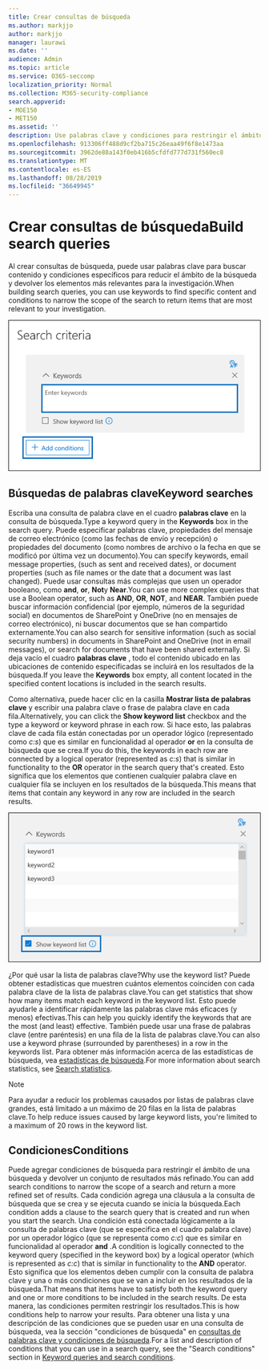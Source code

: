 ```yaml
---
title: Crear consultas de búsqueda
ms.author: markjjo
author: markjjo
manager: laurawi
ms.date: ''
audience: Admin
ms.topic: article
ms.service: O365-seccomp
localization_priority: Normal
ms.collection: M365-security-compliance
search.appverid:
- MOE150
- MET150
ms.assetid: ''
description: Use palabras clave y condiciones para restringir el ámbito de la búsqueda al buscar datos cuando use la investigación de datos en Microsoft 365.
ms.openlocfilehash: 913306ff488d9cf2ba715c26eaa49f6f8e1473aa
ms.sourcegitcommit: 3962de88a143f0eb416b5cfdfd777d731f560ec8
ms.translationtype: MT
ms.contentlocale: es-ES
ms.lasthandoff: 08/28/2019
ms.locfileid: "36649945"
---
```

# <a name="build-search-queries"></a><span data-ttu-id="b6e7e-103">Crear consultas de búsqueda</span><span class="sxs-lookup"><span data-stu-id="b6e7e-103">Build search queries</span></span>

<span data-ttu-id="b6e7e-104">Al crear consultas de búsqueda, puede usar palabras clave para buscar contenido y condiciones específicos para reducir el ámbito de la búsqueda y devolver los elementos más relevantes para la investigación.</span><span class="sxs-lookup"><span data-stu-id="b6e7e-104">When building search queries, you can use keywords to find specific content and conditions to narrow the scope of the search to return items that are most relevant to your investigation.</span></span>

![Usar palabras clave y condiciones para restringir los resultados de una búsqueda](../media/SearchQueryBox.png)

## <a name="keyword-searches"></a><span data-ttu-id="b6e7e-106">Búsquedas de palabras clave</span><span class="sxs-lookup"><span data-stu-id="b6e7e-106">Keyword searches</span></span>

<span data-ttu-id="b6e7e-107">Escriba una consulta de palabra clave en el cuadro **palabras clave** en la consulta de búsqueda.</span><span class="sxs-lookup"><span data-stu-id="b6e7e-107">Type a keyword query in the **Keywords** box in the search query.</span></span> <span data-ttu-id="b6e7e-108">Puede especificar palabras clave, propiedades del mensaje de correo electrónico (como las fechas de envío y recepción) o propiedades del documento (como nombres de archivo o la fecha en que se modificó por última vez un documento).</span><span class="sxs-lookup"><span data-stu-id="b6e7e-108">You can specify keywords, email message properties, (such as sent and received dates), or document properties (such as file names or the date that a document was last changed).</span></span> <span data-ttu-id="b6e7e-109">Puede usar consultas más complejas que usen un operador booleano, como **and**, **or**, **Not**y **Near**.</span><span class="sxs-lookup"><span data-stu-id="b6e7e-109">You can use more complex queries that use a Boolean operator, such as **AND**, **OR**, **NOT**, and **NEAR**.</span></span> <span data-ttu-id="b6e7e-110">También puede buscar información confidencial (por ejemplo, números de la seguridad social) en documentos de SharePoint y OneDrive (no en mensajes de correo electrónico), ni buscar documentos que se han compartido externamente.</span><span class="sxs-lookup"><span data-stu-id="b6e7e-110">You can also search for sensitive information (such as social security numbers) in documents in SharePoint and OneDrive (not in email messages), or search for documents that have been shared externally.</span></span> <span data-ttu-id="b6e7e-111">Si deja vacío el cuadro **palabras clave** , todo el contenido ubicado en las ubicaciones de contenido especificadas se incluirá en los resultados de la búsqueda.</span><span class="sxs-lookup"><span data-stu-id="b6e7e-111">If you leave the **Keywords** box empty, all content located in the specified content locations is included in the search results.</span></span>
    
<span data-ttu-id="b6e7e-112">Como alternativa, puede hacer clic en la casilla **Mostrar lista de palabras clave** y escribir una palabra clave o frase de palabra clave en cada fila.</span><span class="sxs-lookup"><span data-stu-id="b6e7e-112">Alternatively, you can click the **Show keyword list** checkbox and the type a keyword or keyword phrase in each row.</span></span> <span data-ttu-id="b6e7e-113">Si hace esto, las palabras clave de cada fila están conectadas por un operador lógico (representado como *c:s*) que es similar en funcionalidad al operador **or** en la consulta de búsqueda que se crea.</span><span class="sxs-lookup"><span data-stu-id="b6e7e-113">If you do this, the keywords in each row are connected by a logical operator (represented as *c:s*) that is similar in functionality to the **OR** operator in the search query that's created.</span></span> <span data-ttu-id="b6e7e-114">Esto significa que los elementos que contienen cualquier palabra clave en cualquier fila se incluyen en los resultados de la búsqueda.</span><span class="sxs-lookup"><span data-stu-id="b6e7e-114">This means that items that contain any keyword in any row are included in the search results.</span></span>

![Usar la lista de palabras clave para obtener estadísticas de cada palabra clave de la consulta](../media/KeywordListSearch.png)

<span data-ttu-id="b6e7e-116">¿Por qué usar la lista de palabras clave?</span><span class="sxs-lookup"><span data-stu-id="b6e7e-116">Why use the keyword list?</span></span> <span data-ttu-id="b6e7e-117">Puede obtener estadísticas que muestren cuántos elementos coinciden con cada palabra clave de la lista de palabras clave.</span><span class="sxs-lookup"><span data-stu-id="b6e7e-117">You can get statistics that show how many items match each keyword in the keyword list.</span></span> <span data-ttu-id="b6e7e-118">Esto puede ayudarle a identificar rápidamente las palabras clave más eficaces (y menos) efectivas.</span><span class="sxs-lookup"><span data-stu-id="b6e7e-118">This can help you quickly identify the keywords that are the most (and least) effective.</span></span> <span data-ttu-id="b6e7e-119">También puede usar una frase de palabras clave (entre paréntesis) en una fila de la lista de palabras clave.</span><span class="sxs-lookup"><span data-stu-id="b6e7e-119">You can also use a keyword phrase (surrounded by parentheses) in a row in the keywords list.</span></span> <span data-ttu-id="b6e7e-120">Para obtener más información acerca de las estadísticas de búsqueda, vea [estadísticas de búsqueda](search-statistics.md).</span><span class="sxs-lookup"><span data-stu-id="b6e7e-120">For more information about search statistics, see [Search statistics](search-statistics.md).</span></span>

> [!NOTE]
> <span data-ttu-id="b6e7e-121">Para ayudar a reducir los problemas causados por listas de palabras clave grandes, está limitado a un máximo de 20 filas en la lista de palabras clave.</span><span class="sxs-lookup"><span data-stu-id="b6e7e-121">To help reduce issues caused by large keyword lists, you're limited to a maximum of 20 rows in the keyword list.</span></span>

## <a name="conditions"></a><span data-ttu-id="b6e7e-122">Condiciones</span><span class="sxs-lookup"><span data-stu-id="b6e7e-122">Conditions</span></span>
    
<span data-ttu-id="b6e7e-123">Puede agregar condiciones de búsqueda para restringir el ámbito de una búsqueda y devolver un conjunto de resultados más refinado.</span><span class="sxs-lookup"><span data-stu-id="b6e7e-123">You can add search conditions to narrow the scope of a search and return a more refined set of results.</span></span> <span data-ttu-id="b6e7e-124">Cada condición agrega una cláusula a la consulta de búsqueda que se crea y se ejecuta cuando se inicia la búsqueda.</span><span class="sxs-lookup"><span data-stu-id="b6e7e-124">Each condition adds a clause to the search query that is created and run when you start the search.</span></span> <span data-ttu-id="b6e7e-125">Una condición está conectada lógicamente a la consulta de palabras clave (que se especifica en el cuadro palabra clave) por un operador lógico (que se representa como *c:c*) que es similar en funcionalidad al operador **and** .</span><span class="sxs-lookup"><span data-stu-id="b6e7e-125">A condition is logically connected to the keyword query (specified in the keyword box) by a logical operator (which is represented as *c:c*) that is similar in functionality to the **AND** operator.</span></span> <span data-ttu-id="b6e7e-126">Esto significa que los elementos deben cumplir con la consulta de palabra clave y una o más condiciones que se van a incluir en los resultados de la búsqueda.</span><span class="sxs-lookup"><span data-stu-id="b6e7e-126">That means that items have to satisfy both the keyword query and one or more conditions to be included in the search results.</span></span> <span data-ttu-id="b6e7e-127">De esta manera, las condiciones permiten restringir los resultados.</span><span class="sxs-lookup"><span data-stu-id="b6e7e-127">This is how conditions help to narrow your results.</span></span> <span data-ttu-id="b6e7e-128">Para obtener una lista y una descripción de las condiciones que se pueden usar en una consulta de búsqueda, vea la sección "condiciones de búsqueda" en [consultas de palabras clave y condiciones de búsqueda](../keyword-queries-and-search-conditions.md#search-conditions).</span><span class="sxs-lookup"><span data-stu-id="b6e7e-128">For a list and description of conditions that you can use in a search query, see the "Search conditions" section in [Keyword queries and search conditions](../keyword-queries-and-search-conditions.md#search-conditions).</span></span>
